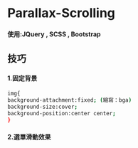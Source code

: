 # Parallax-Scrolling
<h4>使用:JQuery , SCSS , Bootstrap</h4>

<h2>技巧</h2>
<h4>1.固定背景</h4>

```bash
img{
background-attachment:fixed; (縮寫：bga)
background-size:cover;
background-position:center center;
}
```
<h4>2.選單滑動效果</h4>

```bash
```
